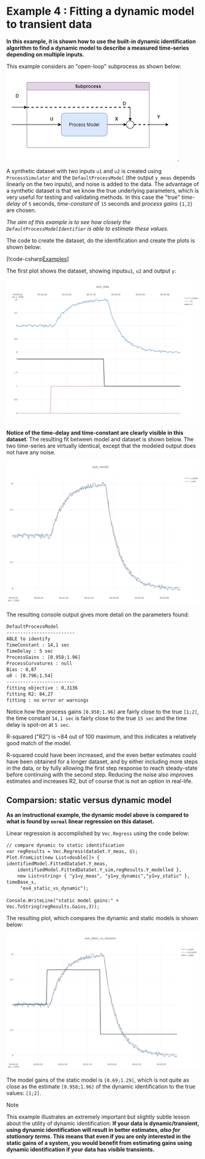 # Example 4 : Fitting a dynamic model to transient data 

**In this example, it is shown how to use the built-in dynamic identification algorithm
to find a dynamic model to describe a measured time-series depending on multiple inputs.**

This example considers an "open-loop" subprocess as shown below:
![Example 5 result](images/fig_nonpidprocess.png).

A synthetic dataset with two inputs ``u1`` and ``u2`` is created using ``ProcessSimulator``
and the ``DefaultProcessModel`` (the output ``y_meas`` depends linearly on the two inputs), and noise
is added to the data. The advantage of a synthetic dataset is that we know the true underlying
parameters, which is very useful for testing and validating methods.
In this case the "true" *time-delay* of ``5`` seconds, *time-constant* of ``15`` seconds and *process gains*
``{1,2}`` are chosen.

*The aim of this example is to see how closely the ``DefaultProcessModelIdentifier`` is able to estimate these values.*

The code to create the dataset, do the identification and create the plots is shown below:

[!code-csharp[Examples](../Examples/GettingStarted.cs?name=ex_4)]

The first plot shows the dataset, showing inputs``u1``, ``u2`` and output ``y``:

![Example 4:dataset](./images/ex4_dataset.png)

**Notice of the time-delay and time-constant are clearly visible in this dataset**. 
The resulting fit between model and dataset is shown below. The two time-series are virtually identical, except that
the modeled output does not have any noise.

![Example 4:output](./images/ex4_results.png)

The resulting console output gives more detail on the parameters found:

```
DefaultProcessModel
-------------------------
ABLE to identify
TimeConstant : 14,1 sec
TimeDelay : 5 sec
ProcessGains : [0.958;1.96]
ProcessCurvatures : null
Bias : 8,87
u0 : [0.796;1.54]
-------------------------
fitting objective : 0,3136
fitting R2: 84,27
fitting : no error or warnings
```

Notice how the process gains ``[0.958;1.96]`` are fairly close to the true ``[1;2]``, 
the time constant ``14,1 sec`` is fairly close to the true ``15 sec`` and the time delay is spot-on at ``5 sec``.

R-squared ("R2") is ~84 out of 100 maximum, and this indicates a relatively good match of the model.

R-squared could have been increased, and the even better estimates could have been obtained for a longer dataset, and 
by either including more steps in the data, or by fully allowing the first step response to reach steady-state before
continuing with the second step. Reducing the noise also improves estimates and increases R2, but of course that is not 
an option in real-life.

## Comparsion: static versus dynamic model
 
**As an instructional example, the dynamic model above is compared to what is found by ``normal`` linear regression on 
this dataset.** 
 
Linear regression is accomplished by ``Vec.Regress`` using the code below: 
 
```
// compare dynamic to static identification
var regResults = Vec.Regress(dataSet.Y_meas, U);
Plot.FromList(new List<double[]> { identifiedModel.FittedDataSet.Y_meas,
	identifiedModel.FittedDataSet.Y_sim,regResults.Y_modelled },
	new List<string> { "y1=y_meas", "y1=y_dynamic","y1=y_static" }, timeBase_s,
	 "ex4_static_vs_dynamic");

Console.WriteLine("static model gains:" + Vec.ToString(regResults.Gains,3));	
```	
The resulting plot, which compares the dynamic and static models is shown below:

![Example 4:output](./images/ex4_statvsdyn.png)

The model gains of the static model is ``[0.69;1.29]``, which is not quite as close as 
the estimate ``[0.958;1.96]`` of the dynamic identification to the true values: ``[1;2]``.

> [!Note]
> This example illustrates an extremely important but slightly subtle lesson about the utility of
>dynamic identification:
> **If your data is dynamic/transient, using dynamic identification will result in better estimates, 
> *also for stationary terms*. This means that even if you are only interested in the static gains of a system, 
> you would benefit from estimating gains using dynamic identification if your data has visible transients.** 
  

	
	